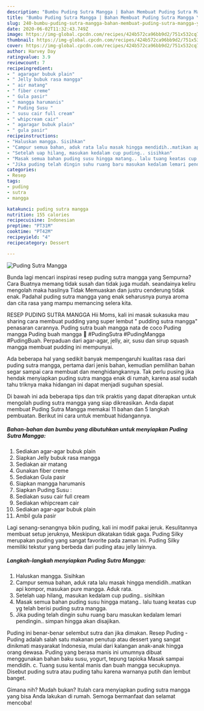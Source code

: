 ```yaml
---
description: "Bumbu Puding Sutra Mangga | Bahan Membuat Puding Sutra Mangga Yang Enak Dan Lezat"
title: "Bumbu Puding Sutra Mangga | Bahan Membuat Puding Sutra Mangga Yang Enak Dan Lezat"
slug: 240-bumbu-puding-sutra-mangga-bahan-membuat-puding-sutra-mangga-yang-enak-dan-lezat
date: 2020-06-02T11:32:43.749Z
image: https://img-global.cpcdn.com/recipes/424b572ca96bb9d2/751x532cq70/puding-sutra-mangga-foto-resep-utama.jpg
thumbnail: https://img-global.cpcdn.com/recipes/424b572ca96bb9d2/751x532cq70/puding-sutra-mangga-foto-resep-utama.jpg
cover: https://img-global.cpcdn.com/recipes/424b572ca96bb9d2/751x532cq70/puding-sutra-mangga-foto-resep-utama.jpg
author: Harvey Day
ratingvalue: 3.9
reviewcount: 7
recipeingredient:
- " agaragar bubuk plain"
- " Jelly bubuk rasa mangga"
- " air matang"
- " fiber creme"
- " Gula pasir"
- " mangga harumanis"
- " Puding Susu "
- " susu cair full cream"
- " whipcream cair"
- " agaragar bubuk plain"
- " gula pasir"
recipeinstructions:
- "Haluskan mangga. Sisihkan"
- "Campur semua bahan, aduk rata lalu masak hingga mendidih..matikan api kompor, masukan pure mangga. Aduk rata."
- "Setelah uap hilang, masukan kedalam cup puding.. sisihkan"
- "Masak semua bahan puding susu hingga matang.. lalu tuang keatas cup yg telah berisi puding sutra mangga."
- "Jika puding telah dingin suhu ruang baru masukan kedalam lemari pendingin.. simpan hingga akan disajikan."
categories:
- Resep
tags:
- puding
- sutra
- mangga

katakunci: puding sutra mangga 
nutrition: 155 calories
recipecuisine: Indonesian
preptime: "PT31M"
cooktime: "PT42M"
recipeyield: "4"
recipecategory: Dessert

---
```



![Puding Sutra Mangga](https://img-global.cpcdn.com/recipes/424b572ca96bb9d2/751x532cq70/puding-sutra-mangga-foto-resep-utama.jpg)

Bunda lagi mencari inspirasi resep puding sutra mangga yang Sempurna? Cara Buatnya memang tidak susah dan tidak juga mudah. seandainya keliru mengolah maka hasilnya Tidak Memuaskan dan justru cenderung tidak enak. Padahal puding sutra mangga yang enak seharusnya punya aroma dan cita rasa yang mampu memancing selera kita.

RESEP PUDING SUTRA MANGGA Hii Moms, kali ini masak sukasuka mau sharing cara membuat pudding yang super lembut &#34; pudding sutra mangga&#34; penasaran carannya. Puding sutra buah mangga nata de coco Puding mangga Puding buah mangga 💟 #PudingSutra #PudingMangga #PudingBuah. Perpaduan dari agar-agar, jelly, air, susu dan sirup squash mangga membuat pudding ini mempunyai.

Ada beberapa hal yang sedikit banyak mempengaruhi kualitas rasa dari puding sutra mangga, pertama dari jenis bahan, kemudian pemilihan bahan segar sampai cara membuat dan menghidangkannya. Tak perlu pusing jika hendak menyiapkan puding sutra mangga enak di rumah, karena asal sudah tahu triknya maka hidangan ini dapat menjadi suguhan spesial.


Di bawah ini ada beberapa tips dan trik praktis yang dapat diterapkan untuk mengolah puding sutra mangga yang siap dikreasikan. Anda dapat membuat Puding Sutra Mangga memakai 11 bahan dan 5 langkah pembuatan. Berikut ini cara untuk membuat hidangannya.

<!--inarticleads1-->

##### Bahan-bahan dan bumbu yang dibutuhkan untuk menyiapkan Puding Sutra Mangga:

1. Sediakan  agar-agar bubuk plain
1. Siapkan  Jelly bubuk rasa mangga
1. Sediakan  air matang
1. Gunakan  fiber creme
1. Sediakan  Gula pasir
1. Siapkan  mangga harumanis
1. Siapkan  Puding Susu :
1. Sediakan  susu cair full cream
1. Sediakan  whipcream cair
1. Sediakan  agar-agar bubuk plain
1. Ambil  gula pasir


Lagi senang-senangnya bikin puding, kali ini modif pakai jeruk. Kesulitannya membuat setup jeruknya, Meskipun dikatakan tidak gaga. Puding Silky merupakan puding yang sangat favorite pada zaman ini. Puding Silky memiliki tekstur yang berbeda dari puding atau jelly lainnya. 

<!--inarticleads2-->

##### Langkah-langkah menyiapkan Puding Sutra Mangga:

1. Haluskan mangga. Sisihkan
1. Campur semua bahan, aduk rata lalu masak hingga mendidih..matikan api kompor, masukan pure mangga. Aduk rata.
1. Setelah uap hilang, masukan kedalam cup puding.. sisihkan
1. Masak semua bahan puding susu hingga matang.. lalu tuang keatas cup yg telah berisi puding sutra mangga.
1. Jika puding telah dingin suhu ruang baru masukan kedalam lemari pendingin.. simpan hingga akan disajikan.


Puding ini benar-benar selembut sutra dan jika dimakan. Resep Puding - Puding adalah salah satu makanan penutup atau dessert yang sangat dinikmati masyarakat Indonesia, mulai dari kalangan anak-anak hingga orang dewasa. Puding yang berasa manis ini umumnya dibuat menggunakan bahan baku susu, yogurt, tepung tapioka Masak sampai mendidih. c. Tuang susu kental manis dan buah mangga secukupnya. Disebut puding sutra atau puding tahu karena warnanya putih dan lembut banget. 

Gimana nih? Mudah bukan? Itulah cara menyiapkan puding sutra mangga yang bisa Anda lakukan di rumah. Semoga bermanfaat dan selamat mencoba!
